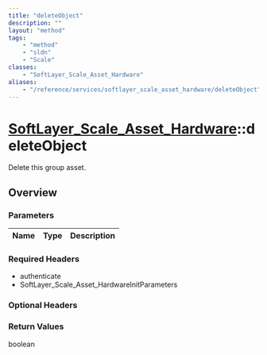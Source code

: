 ```yaml
---
title: "deleteObject"
description: ""
layout: "method"
tags:
    - "method"
    - "sldn"
    - "Scale"
classes:
    - "SoftLayer_Scale_Asset_Hardware"
aliases:
    - "/reference/services/softlayer_scale_asset_hardware/deleteObject"
---
```

# [SoftLayer_Scale_Asset_Hardware](/reference/services/SoftLayer_Scale_Asset_Hardware)::deleteObject

Delete this group asset.


## Overview 


### Parameters 
|Name | Type | Description |
| --- | --- | --- |


### Required Headers
* authenticate
* SoftLayer_Scale_Asset_HardwareInitParameters

### Optional Headers

### Return Values
boolean

